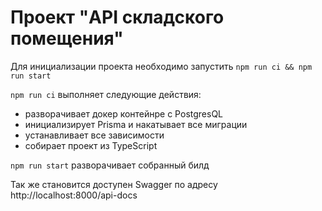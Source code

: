 # Проект "API складского помещения"

Для инициализации проекта необходимо запустить `npm run ci && npm run start`

`npm run ci` выполняет следующие действия:

- разворачивает докер контейнре с PostgresQL
- инициализирует Prisma и накатывает все миграции
- устанавливает все зависимости
- собирает проект из TypeScript

`npm run start` разворачивает собранный билд

Так же становится доступен Swagger по адресу http://localhost:8000/api-docs
